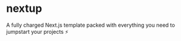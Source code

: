 # nextup

A fully charged Next.js template packed with everything you need to jumpstart your projects ⚡

